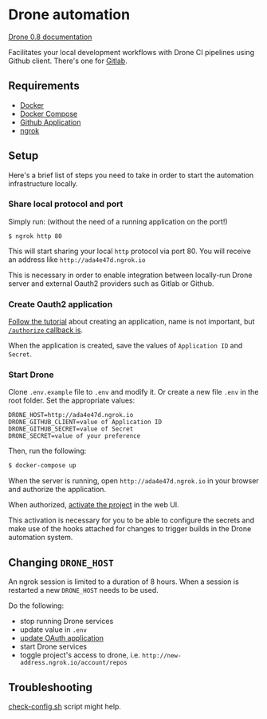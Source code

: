 # Drone automation

[Drone 0.8 documentation](https://0-8-0.docs.drone.io)

Facilitates your local development workflows with Drone CI pipelines using Github client. There's one for [Gitlab](https://github.com/kalinchernev/drone-0.8-locally-gitlab).

## Requirements

- [Docker](https://www.docker.com/)
- [Docker Compose](https://docs.docker.com/compose/)
- [Github Application](https://docs.drone.io/installation/providers/github/)
- [ngrok](https://ngrok.com/)

## Setup

Here's a brief list of steps you need to take in order to start the automation infrastructure locally.

### Share local protocol and port

Simply run: (without the need of a running application on the port!)

```
$ ngrok http 80
```

This will start sharing your local `http` protocol via port 80. You will receive an address like `http://ada4e47d.ngrok.io`

This is necessary in order to enable integration between locally-run Drone server and external Oauth2 providers such as Gitlab or Github.

### Create Oauth2 application

[Follow the tutorial](https://docs.drone.io/installation/providers/github/) about creating an application, name is not important, but [`/authorize` callback is](https://0-8-0.docs.drone.io/install-for-github/).

When the application is created, save the values of `Application ID` and `Secret`.

### Start Drone

Clone `.env.example` file to `.env` and modify it. Or create a new file `.env` in the root folder. Set the appropriate values:

```
DRONE_HOST=http://ada4e47d.ngrok.io
DRONE_GITHUB_CLIENT=value of Application ID
DRONE_GITHUB_SECRET=value of Secret
DRONE_SECRET=value of your preference
```

Then, run the following:

```sh
$ docker-compose up
```

When the server is running, open `http://ada4e47d.ngrok.io` in your browser and authorize the application.

When authorized, [activate the project](https://0-8-0.docs.drone.io/getting-started/) in the web UI.

This activation is necessary for you to be able to configure the secrets and make use of the hooks attached for changes to trigger builds in the Drone automation system.

## Changing `DRONE_HOST`

An ngrok session is limited to a duration of 8 hours. When a session is restarted a new `DRONE_HOST` needs to be used.

Do the following:

- stop running Drone services
- update value in `.env`
- [update OAuth application](https://github.com/settings/developers)
- start Drone services
- toggle project's access to drone, i.e. `http://new-address.ngrok.io/account/repos`

## Troubleshooting

[check-config.sh](https://github.com/moby/moby/blob/master/contrib/check-config.sh) script might help.
